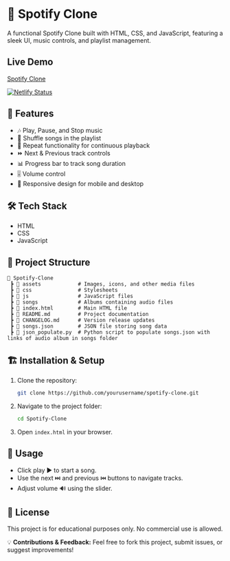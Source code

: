 # 🎵 Spotify Clone
A functional Spotify Clone built with HTML, CSS, and JavaScript, featuring a sleek UI, music controls, and playlist management.

## Live Demo
[Spotify Clone](https://spotify-rmb.netlify.app "Visit website")

[![Netlify Status](https://api.netlify.com/api/v1/badges/c9fa9de7-64a9-4640-bf18-fa59e1cf801b/deploy-status)](https://app.netlify.com/sites/spotify-rmb/deploys)

## 🚀 Features
- 🎶 Play, Pause, and Stop music
- 🔀 Shuffle songs in the playlist
- 🔁 Repeat functionality for continuous playback
- ⏩ Next & Previous track controls
- 📊 Progress bar to track song duration
- 🎚️ Volume control
- 🎵 Responsive design for mobile and desktop

## 🛠️ Tech Stack
- HTML
- CSS
- JavaScript

## 📂 Project Structure
````
📂 Spotify-Clone  
 ┣ 📂 assets            # Images, icons, and other media files  
 ┣ 📂 css               # Stylesheets  
 ┣ 📂 js                # JavaScript files  
 ┣ 📂 songs             # Albums containing audio files  
 ┣ 📜 index.html        # Main HTML file  
 ┣ 📜 README.md         # Project documentation  
 ┣ 📜 CHANGELOG.md      # Version release updates  
 ┣ 📜 songs.json        # JSON file storing song data  
 ┣ 📜 json_populate.py  # Python script to populate songs.json with links of audio album in songs folder
````

## 🏗️ Installation & Setup
1. Clone the repository:
   ```bash
   git clone https://github.com/yourusername/spotify-clone.git
   ```
2. Navigate to the project folder:
   ```bash
   cd Spotify-Clone
   ```
3. Open `index.html` in your browser.

## 📌 Usage
- Click play ▶️ to start a song.
- Use the next ⏭️ and previous ⏮️ buttons to navigate tracks.
- Adjust volume 🔊 using the slider.

## 📜 License
This project is for educational purposes only. No commercial use is allowed.

💡 **Contributions & Feedback:** Feel free to fork this project, submit issues, or suggest improvements!
